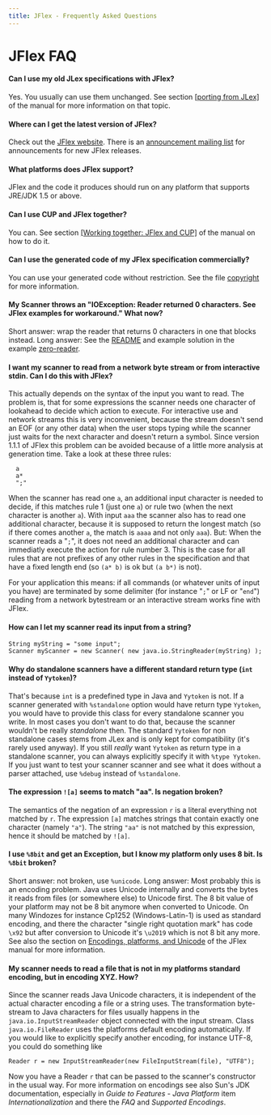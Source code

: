 ```yaml
---
title: JFlex - Frequently Asked Questions
---
```


# JFlex FAQ


#### Can I use my old JLex specifications with JFlex?

Yes. You usually can use them unchanged. See section [[porting from
JLex]](manual.html#Porting) of the manual for more information on that topic.

#### Where can I get the latest version of JFlex? 

Check out the [JFlex website](http://www.jflex.de/). There is an
[announcement mailing list](http://www.jflex.de/mailing.html) for
announcements for new JFlex releases.

#### What platforms does JFlex support? 

JFlex and the code it produces should run on any platform that supports JRE/JDK
1.5 or above.

#### Can I use CUP and JFlex together? 

You can. See section [[Working together: JFlex and CUP]](manual.html#CUPWork)
of the manual on how to do it.

#### Can I use the generated code of my JFlex specification commercially?

You can use your generated code without restriction. See the file
[copyright](COPYRIGHT) for more information.

#### My Scanner throws an "IOException: Reader returned 0 characters. See JFlex examples for workaround." What now?

Short answer: wrap the reader that returns 0 characters in one that blocks
instead. Long answer: See the
[README](https://github.com/jflex-de/jflex/blob/master/jflex/examples/zero-reader/README.md) and example solution in the example
[zero-reader](https://github.com/jflex-de/jflex/blob/master/jflex/examples/zero-reader/).

#### I want my scanner to read from a network byte stream or from interactive stdin. Can I do this with JFlex?

This actually depends on the syntax of the input you want to read. The problem
is, that for some expressions the scanner needs one character of lookahead to
decide which action to execute. For interactive use and network streams this is
very inconvenient, because the stream doesn't send an EOF (or any other data)
when the user stops typing while the scanner just waits for the next character
and doesn't return a symbol. Since version 1.1.1 of JFlex this problem can be
avoided because of a little more analysis at generation time. Take a look at
these three rules:

      a
      a*
      ";"

When the scanner has read one `a`, an additional input character is needed to
decide, if this matches rule 1 (just one `a`) or rule two (when the next
character is another `a`). With input `aaa` the scanner also has to read one
additional character, because it is supposed to return the longest match (so if
there comes another `a`, the match is `aaaa` and not only `aaa`). But: When the
scanner reads a "`;`", it does not need an additional character and can
immediatly execute the action for rule number 3. This is the case for all rules
that are not prefixes of any other rules in the specification and that have a
fixed length end (so `(a* b)` is ok but `(a b*)` is not).

For your application this means: if all commands (or whatever units of input
you have) are terminated by some delimiter (for instance "`;`" or LF or
"`end`") reading from a network bytestream or an interactive stream works fine
with JFlex.

#### How can I let my scanner read its input from a string?

    String myString = "some input";
    Scanner myScanner = new Scanner( new java.io.StringReader(myString) );

#### Why do standalone scanners have a different standard return type (`int` instead of `Yytoken`)?

That's because `int` is a predefined
type in Java and `Yytoken` is not. If a scanner generated with
`%standalone` option would have return type `Yytoken`, you would have to
provide this class for every standalone scanner you write. In most cases
you don't want to do that, because the scanner wouldn't be really
*standalone* then. The standard `Yytoken` for non standalone cases stems
from JLex and is only kept for compatibility (it's rarely used anyway).
If you still *really* want `Yytoken` as return type in a standalone
scanner, you can always explicitly specify it with `%type Yytoken`. If
you just want to test your scanner scanner and see what it does without
a parser attached, use `%debug` instead of `%standalone`. 

#### The expression `![a]` seems to match "aa". Is negation broken? 

The semantics of the negation of an expression `r` is a literal everything not
matched by `r`. The expression `[a]` matches strings that contain exactly one
character (namely `"a"`). The string `"aa"` is not matched by this expression,
hence it should be matched by `![a]`.

#### I use `%8bit` and get an Exception, but I know my platform only uses 8 bit. Is `%8bit` broken? 

Short answer: not broken, use `%unicode`. Long answer:
Most probably this is an encoding problem. Java uses Unicode internally
and converts the bytes it reads from files (or somewhere else) to
Unicode first. The 8 bit value of your platform may not be 8 bit anymore
when converted to Unicode. On many Windozes for instance Cp1252
(Windows-Latin-1) is used as standard encoding, and there the character
"single right quotation mark" has code `\x92` but after conversion to
Unicode it's `\u2019` which is not 8 bit any more. See also the section
on [Encodings, platforms, and Unicode](manual.html#sec:encodings) of the
JFlex manual for more information. 

#### My scanner needs to read a file that is not in my platforms standard encoding, but in encoding XYZ. How?

Since the scanner reads Java Unicode characters, it is independent of the
actual character encoding a file or a string uses. The transformation
byte-stream to Java characters for files usually happens in the
`java.io.InputStreamReader` object connected with the input stream. Class
`java.io.FileReader` uses the platforms default encoding automatically. If you
would like to explicitly specify another encoding, for instance UTF-8, you
could do something like

    Reader r = new InputStreamReader(new FileInputStream(file), "UTF8");

Now you have a Reader `r` that can be passed to the scanner's constructor in
the usual way. For more information on encodings see also Sun's JDK
documentation, especially in *Guide to Features - Java Platform* item
*Internationalization* and there the *FAQ* and *Supported Encodings*.
